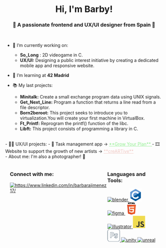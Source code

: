 <h1 align="center">Hi, I'm Barby!</h1>
<h3 align="center">🌸 A passionate frontend and UX/UI designer from Spain 🌸</h3>
<br>

- 🔭 I’m currently working on:
    - **So_Long** : 2D videogame in C.
    - **UX/UI:** Designing a public interest initiative by creating a dedicated mobile app and responsive website.

- 🌱 I’m learning at **42 Madrid**

- 📚 My last projects:
    - **Minitalk:** Create a small exchange program data using UNIX signals.
    - **Get_Next_Line:** Program a function that returns a line read from a file descriptor.
    - **Born2beroot:** This project seeks to introduce you to virtualization.You will create your first machine in VirtualBox.
    - **Ft_Printf:** Reprogram the printf() function of the libc.
    - **Libft:** This project consists of programming a library in C.
<br>
 - 👩‍💻 UX/UI projects:
    - 📅 Task management app -> <a href="https://www.figma.com/proto/4VEUknuLRNEmdoJPO5U5Ll/HIFI---Grow-Your-Plan?node-id=430-88&starting-point-node-id=430%3A88&t=jEWag4JfPnXReBQa-1" target="_blank" style="color: lightgreen;"> **Grow Your Plan** </a>
    - 🎞️ Website to support the growth of new artists -> <a href="https://www.figma.com/proto/HfiwkfLKFtkToIY5gmppJk/CreARTive---Proyecto-definitivo?node-id=12-79&starting-point-node-id=12%3A79&t=9jPZE5LKRQyjfODv-1" target="_blank" style="color: #EFC7C2;"> **creARTive** </a>
<br>
 - About me: I'm also a photographer! 📸

<div style="display: flex;  justify-content: space-between; padding: 15px;">
    <div>
    <h3 align="left">Connect with me:</h3>
    <p align="left">
    <a href="https://linkedin.com/in/https://www.linkedin.com/in/barbarajimenez17/" target="blank"><img align="center" src="https://raw.githubusercontent.com/rahuldkjain/github-profile-readme-generator/master/src/images/icons/Social/linked-in-alt.svg" alt="https://www.linkedin.com/in/barbarajimenez17/" height="30" width="40" /></a>
    </p>
    </div>
    <div>
    <h3 align="left">Languages and Tools:</h3>
    <p align="left"> <a href="https://www.blender.org/" target="_blank" rel="noreferrer"> <img src="https://download.blender.org/branding/community/blender_community_badge_white.svg" alt="blender" width="40" height="40"/> </a> <a href="https://www.cprogramming.com/" target="_blank" rel="noreferrer"> <img src="https://raw.githubusercontent.com/devicons/devicon/master/icons/c/c-original.svg" alt="c" width="40" height="40"/> </a> <a href="https://www.figma.com/" target="_blank" rel="noreferrer"> <img src="https://www.vectorlogo.zone/logos/figma/figma-icon.svg" alt="figma" width="40" height="40"/> </a> <a href="https://www.w3.org/html/" target="_blank" rel="noreferrer"> <img src="https://raw.githubusercontent.com/devicons/devicon/master/icons/html5/html5-original-wordmark.svg" alt="html5" width="40" height="40"/> </a> <a href="https://www.adobe.com/in/products/illustrator.html" target="_blank" rel="noreferrer"> <img src="https://www.vectorlogo.zone/logos/adobe_illustrator/adobe_illustrator-icon.svg" alt="illustrator" width="40" height="40"/> </a> <a href="https://developer.mozilla.org/en-US/docs/Web/JavaScript" target="_blank" rel="noreferrer"> <img src="https://raw.githubusercontent.com/devicons/devicon/master/icons/javascript/javascript-original.svg" alt="javascript" width="40" height="40"/> </a> <a href="https://www.photoshop.com/en" target="_blank" rel="noreferrer"> <img src="https://raw.githubusercontent.com/devicons/devicon/master/icons/photoshop/photoshop-line.svg" alt="photoshop" width="40" height="40"/> </a> <a href="https://unity.com/" target="_blank" rel="noreferrer"> <img src="https://www.vectorlogo.zone/logos/unity3d/unity3d-icon.svg" alt="unity" width="40" height="40"/> </a> <a href="https://unrealengine.com/" target="_blank" rel="noreferrer"> <img src="https://raw.githubusercontent.com/kenangundogan/fontisto/036b7eca71aab1bef8e6a0518f7329f13ed62f6b/icons/svg/brand/unreal-engine.svg" alt="unreal" width="40" height="40"/> </a> </p>
    </div>
</div>
